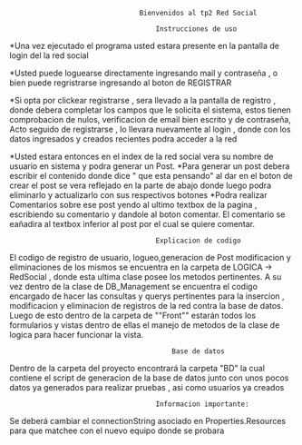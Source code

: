 ﻿									Bienvenidos al tp2 Red Social

				                     	Instrucciones de uso


*Una vez ejecutado el programa usted estara presente en la pantalla de login del la red social

*Usted puede loguearse directamente ingresando mail y contraseña , o bien puede regristrarse ingresando al boton de REGISTRAR

*Si opta por clickear registrarse , sera llevado a la pantalla de registro , donde debera completar los campos
que le solicita el sistema, estos tienen comprobacion de nulos, verificacion de email bien escrito y de contraseña,
Acto seguido de registrarse , lo llevara nuevamente al login , donde con los datos ingresados y creados recientes podra acceder a la red

*Usted estara entonces en el index de la red social vera su nombre de usuario en sistema y podra generar un Post.
*Para generar un post debera escribir el contenido donde dice " que esta pensando" al dar en el boton de crear
el post se vera reflejado en la parte de abajo donde luego podra eliminarlo y actualizarlo con sus respectivos botones
*Podra realizar Comentarios sobre ese post yendo al ultimo textbox de la pagina , escribiendo su comentario y
dandole al boton comentar.
El comentario se eañadira al textbox inferior al post por el cual se quiere comentar.



										Explicacion de codigo

El codigo de registro de usuario, logueo,generacion de Post modificacion y eliminaciones de los mismos se  encuentra en la carpeta de LOGICA -> RedSocial , donde esta ultima clase
posee los metodos pertinentes. A su vez dentro de la clase de DB_Management se encuentra el codigo encargado de hacer
las consultas y querys pertinentes para la insercion , modificacion y eliminacion de registros de la red contra la 
base de datos.
Luego de esto dentro de la carpeta de ""Front"" estarán todos los formularios y vistas
dentro de ellas el manejo de metodos de la clase de logica para hacer funcionar la vista.


											Base de datos

Dentro de la carpeta del proyecto encontrará la carpeta "BD" la cual contiene el script de generacion de la base de datos
junto con unos pocos datos ya generados para realizar pruebas , asi como usuarios ya creados


										Informacion importante:
Se deberá cambiar el connectionString asociado en Properties.Resources para que matchee con el nuevo equipo donde se probara


